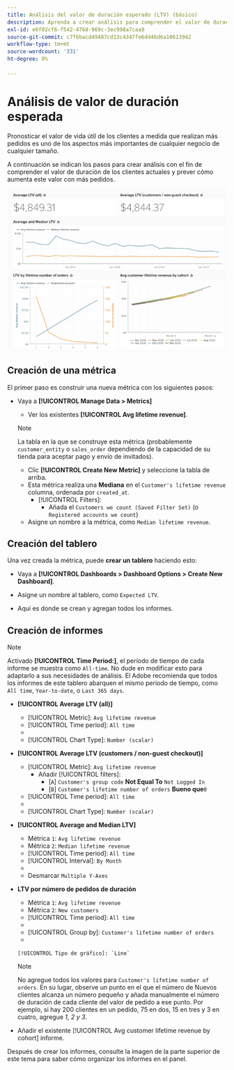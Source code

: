 ```yaml
---
title: Análisis del valor de duración esperado (LTV) (básico)
description: Aprenda a crear análisis para comprender el valor de duración de sus clientes actuales y predecir cómo aumenta el valor de duración con más pedidos.
exl-id: e6f02cf6-f542-4768-969c-3ec998a7caa9
source-git-commit: c7f6bacd49487cd13c4347fe6dd46d6a10613942
workflow-type: tm+mt
source-wordcount: '331'
ht-degree: 0%

---
```


# Análisis de valor de duración esperada

Pronosticar el valor de vida útil de los clientes a medida que realizan más pedidos es uno de los aspectos más importantes de cualquier negocio de cualquier tamaño.

A continuación se indican los pasos para crear análisis con el fin de comprender el valor de duración de los clientes actuales y prever cómo aumenta este valor con más pedidos.

![valor de duración esperado](../../assets/expected_ltv_720.png)

## Creación de una métrica

El primer paso es construir una nueva métrica con los siguientes pasos:
* Vaya a **[!UICONTROL Manage Data > Metrics]**
   * Ver los existentes **[!UICONTROL Avg lifetime revenue]**.

   >[!NOTE]
   >
   >La tabla en la que se construye esta métrica (probablemente `customer_entity` o `sales_order` dependiendo de la capacidad de su tienda para aceptar pago y envío de invitados).

   * Clic **[!UICONTROL Create New Metric]** y seleccione la tabla de arriba.
   * Esta métrica realiza una **Mediana** en el `Customer's lifetime revenue` columna, ordenada por `created_at`.
      * [!UICONTROL Filters]:
         * Añada el `Customers we count (Saved Filter Set)` (o `Registered accounts we count`)
   * Asigne un nombre a la métrica, como `Median lifetime revenue`.



## Creación del tablero

Una vez creada la métrica, puede **crear un tablero** haciendo esto:
* Vaya a **[!UICONTROL Dashboards > Dashboard Options > Create New Dashboard]**.
* Asigne un nombre al tablero, como `Expected LTV`.

* Aquí es donde se crean y agregan todos los informes.

## Creación de informes

>[!NOTE]
>
>Activado **[!UICONTROL Time Period:]**, el período de tiempo de cada informe se muestra como `All-time`. No dude en modificar esto para adaptarlo a sus necesidades de análisis. El Adobe recomienda que todos los informes de este tablero abarquen el mismo periodo de tiempo, como `All time`, `Year-to-date`, o `Last 365 days`.

* **[!UICONTROL Average LTV (all)]**
   * [!UICONTROL Metric]: `Avg lifetime revenue`
   * [!UICONTROL Time period]: `All time`
   * 
      [!INTERVALO UICONTROL]: `None`
   * [!UICONTROL Chart Type]: `Number (scalar)`

* **[!UICONTROL Average LTV (customers / non-guest checkout)]**
   * [!UICONTROL Metric]: `Avg lifetime revenue`
      * Añadir [!UICONTROL filters]:
         * [`A`] `Customer's group code` **Not Equal To** `Not Logged In`
         * [`B`] `Customer's lifetime number of orders` **Bueno que**`0`
   * [!UICONTROL Time period]: `All time`
   * 
      [!INTERVALO UICONTROL]: `None`
   * [!UICONTROL Chart Type]: `Number (scalar)`


* **[!UICONTROL Average and Median LTV]**
   * Métrica `1`: `Avg lifetime revenue`
   * Métrica `2`: `Median lifetime revenue`
   * [!UICONTROL Time period]: `All time`
   * [!UICONTROL Interval]: `By Month`
   * 
      [!UICONTROL Tipo de gráfico]: `Line`
   * Desmarcar `Multiple Y-Axes`

* **LTV por número de pedidos de duración**
   * Métrica `1`: `Avg lifetime revenue`
   * Métrica `2`: `New customers`
   * [!UICONTROL Time period]: `All time`
   * 
      [!INTERVALO UICONTROL]: `None`
   * [!UICONTROL Group by]: `Customer's lifetime number of orders`
   * 

      [!UICONTROL Tipo de gráfico]: `Line`
   >[!NOTE]
   >
   >No agregue todos los valores para `Customer's lifetime number of orders`. En su lugar, observe un punto en el que el número de Nuevos clientes alcanza un número pequeño y añada manualmente el número de duración de cada cliente del valor de pedido a ese punto. Por ejemplo, si hay 200 clientes en un pedido, 75 en dos, 15 en tres y 3 en cuatro, agregue *1, 2 y 3*.

* Añadir el existente [!UICONTROL Avg customer lifetime revenue by cohort] informe.

Después de crear los informes, consulte la imagen de la parte superior de este tema para saber cómo organizar los informes en el panel.
